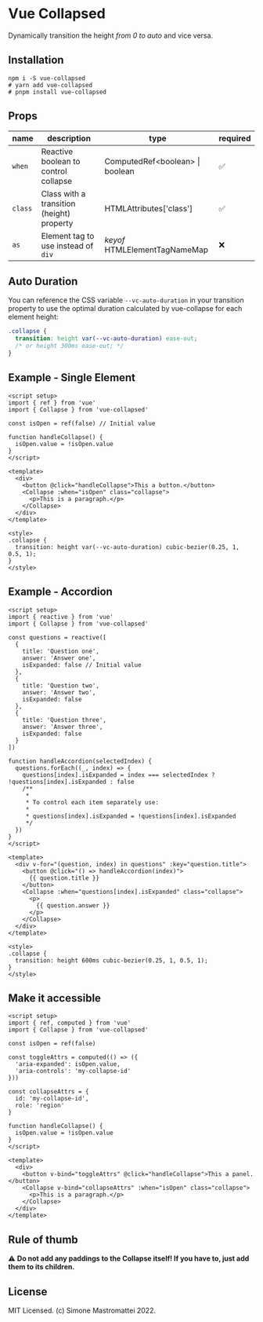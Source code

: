 # Vue Collapsed

Dynamically transition the height _from 0 to auto_ and vice versa.

## Installation

```shell
npm i -S vue-collapsed
# yarn add vue-collapsed
# pnpm install vue-collapsed
```

## Props

| name    | description                               | type                             | required           |
| ------- | ----------------------------------------- | -------------------------------- | ------------------ |
| `when`  | Reactive boolean to control collapse      | ComputedRef\<boolean> \| boolean | :white_check_mark: |
| `class` | Class with a transition (height) property | HTMLAttributes['class']          | :white_check_mark: |
| `as`    | Element tag to use instead of `div`       | _keyof_ HTMLElementTagNameMap    | :x:                |

## Auto Duration

You can reference the CSS variable `--vc-auto-duration` in your transition property to use the optimal duration calculated by vue-collapse for each element height:

```css
.collapse {
  transition: height var(--vc-auto-duration) ease-out;
  /* or height 300ms ease-out; */
}
```

## Example - Single Element

```vue
<script setup>
import { ref } from 'vue'
import { Collapse } from 'vue-collapsed'

const isOpen = ref(false) // Initial value

function handleCollapse() {
  isOpen.value = !isOpen.value
}
</script>

<template>
  <div>
    <button @click="handleCollapse">This a button.</button>
    <Collapse :when="isOpen" class="collapse">
      <p>This is a paragraph.</p>
    </Collapse>
  </div>
</template>

<style>
.collapse {
  transition: height var(--vc-auto-duration) cubic-bezier(0.25, 1, 0.5, 1);
}
</style>
```

## Example - Accordion

```vue
<script setup>
import { reactive } from 'vue'
import { Collapse } from 'vue-collapsed'

const questions = reactive([
  {
    title: 'Question one',
    answer: 'Answer one',
    isExpanded: false // Initial value
  },
  {
    title: 'Question two',
    answer: 'Answer two',
    isExpanded: false
  },
  {
    title: 'Question three',
    answer: 'Answer three',
    isExpanded: false
  }
])

function handleAccordion(selectedIndex) {
  questions.forEach((_, index) => {
    questions[index].isExpanded = index === selectedIndex ? !questions[index].isExpanded : false
    /**
     *
     * To control each item separately use:
     *
     * questions[index].isExpanded = !questions[index].isExpanded
     */
  })
}
</script>

<template>
  <div v-for="(question, index) in questions" :key="question.title">
    <button @click="() => handleAccordion(index)">
      {{ question.title }}
    </button>
    <Collapse :when="questions[index].isExpanded" class="collapse">
      <p>
        {{ question.answer }}
      </p>
    </Collapse>
  </div>
</template>

<style>
.collapse {
  transition: height 600ms cubic-bezier(0.25, 1, 0.5, 1);
}
</style>
```

## Make it accessible

```vue
<script setup>
import { ref, computed } from 'vue'
import { Collapse } from 'vue-collapsed'

const isOpen = ref(false)

const toggleAttrs = computed(() => ({
  'aria-expanded': isOpen.value,
  'aria-controls': 'my-collapse-id'
}))

const collapseAttrs = {
  id: 'my-collapse-id',
  role: 'region'
}

function handleCollapse() {
  isOpen.value = !isOpen.value
}
</script>

<template>
  <div>
    <button v-bind="toggleAttrs" @click="handleCollapse">This a panel.</button>
    <Collapse v-bind="collapseAttrs" :when="isOpen" class="collapse">
      <p>This is a paragraph.</p>
    </Collapse>
  </div>
</template>
```

## Rule of thumb

:warning: **Do not add any paddings to the Collapse itself! If you have to, just add them to its children.**

## License

MIT Licensed. (c) Simone Mastromattei 2022.
